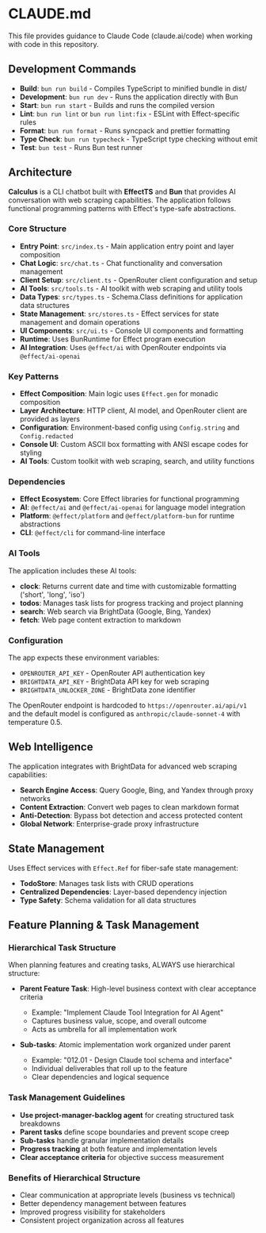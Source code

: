 # CLAUDE.md

This file provides guidance to Claude Code (claude.ai/code) when working with code in this repository.

## Development Commands

- **Build**: `bun run build` - Compiles TypeScript to minified bundle in dist/
- **Development**: `bun run dev` - Runs the application directly with Bun
- **Start**: `bun run start` - Builds and runs the compiled version
- **Lint**: `bun run lint` or `bun run lint:fix` - ESLint with Effect-specific rules
- **Format**: `bun run format` - Runs syncpack and prettier formatting
- **Type Check**: `bun run typecheck` - TypeScript type checking without emit
- **Test**: `bun test` - Runs Bun test runner

## Architecture

**Calculus** is a CLI chatbot built with **EffectTS** and **Bun** that provides AI conversation with web scraping capabilities. The application follows functional programming patterns with Effect's type-safe abstractions.

### Core Structure

- **Entry Point**: `src/index.ts` - Main application entry point and layer composition
- **Chat Logic**: `src/chat.ts` - Chat functionality and conversation management
- **Client Setup**: `src/client.ts` - OpenRouter client configuration and setup
- **AI Tools**: `src/tools.ts` - AI toolkit with web scraping and utility tools
- **Data Types**: `src/types.ts` - Schema.Class definitions for application data structures
- **State Management**: `src/stores.ts` - Effect services for state management and domain operations
- **UI Components**: `src/ui.ts` - Console UI components and formatting
- **Runtime**: Uses BunRuntime for Effect program execution
- **AI Integration**: Uses `@effect/ai` with OpenRouter endpoints via `@effect/ai-openai`

### Key Patterns

- **Effect Composition**: Main logic uses `Effect.gen` for monadic composition
- **Layer Architecture**: HTTP client, AI model, and OpenRouter client are provided as layers
- **Configuration**: Environment-based config using `Config.string` and `Config.redacted`
- **Console UI**: Custom ASCII box formatting with ANSI escape codes for styling
- **AI Tools**: Custom toolkit with web scraping, search, and utility functions

### Dependencies

- **Effect Ecosystem**: Core Effect libraries for functional programming
- **AI**: `@effect/ai` and `@effect/ai-openai` for language model integration
- **Platform**: `@effect/platform` and `@effect/platform-bun` for runtime abstractions
- **CLI**: `@effect/cli` for command-line interface

### AI Tools

The application includes these AI tools:

- **clock**: Returns current date and time with customizable formatting ('short', 'long', 'iso')
- **todos**: Manages task lists for progress tracking and project planning
- **search**: Web search via BrightData (Google, Bing, Yandex)
- **fetch**: Web page content extraction to markdown

### Configuration

The app expects these environment variables:

- `OPENROUTER_API_KEY` - OpenRouter API authentication key
- `BRIGHTDATA_API_KEY` - BrightData API key for web scraping
- `BRIGHTDATA_UNLOCKER_ZONE` - BrightData zone identifier

The OpenRouter endpoint is hardcoded to `https://openrouter.ai/api/v1` and the default model is configured as `anthropic/claude-sonnet-4` with temperature 0.5.

## Web Intelligence

The application integrates with BrightData for advanced web scraping capabilities:

- **Search Engine Access**: Query Google, Bing, and Yandex through proxy networks
- **Content Extraction**: Convert web pages to clean markdown format
- **Anti-Detection**: Bypass bot detection and access protected content
- **Global Network**: Enterprise-grade proxy infrastructure

## State Management

Uses Effect services with `Effect.Ref` for fiber-safe state management:

- **TodoStore**: Manages task lists with CRUD operations
- **Centralized Dependencies**: Layer-based dependency injection
- **Type Safety**: Schema validation for all data structures

## Feature Planning & Task Management

### Hierarchical Task Structure

When planning features and creating tasks, ALWAYS use hierarchical structure:

- **Parent Feature Task**: High-level business context with clear acceptance criteria
  - Example: "Implement Claude Tool Integration for AI Agent"
  - Captures business value, scope, and overall outcome
  - Acts as umbrella for all implementation work

- **Sub-tasks**: Atomic implementation work organized under parent
  - Example: "012.01 - Design Claude tool schema and interface"
  - Individual deliverables that roll up to the feature
  - Clear dependencies and logical sequence

### Task Management Guidelines

- **Use project-manager-backlog agent** for creating structured task breakdowns
- **Parent tasks** define scope boundaries and prevent scope creep
- **Sub-tasks** handle granular implementation details
- **Progress tracking** at both feature and implementation levels
- **Clear acceptance criteria** for objective success measurement

### Benefits of Hierarchical Structure

- Clear communication at appropriate levels (business vs technical)
- Better dependency management between features
- Improved progress visibility for stakeholders
- Consistent project organization across all features
